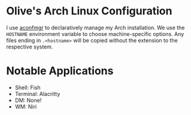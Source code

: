 # Olive's Arch Linux Configuration

I use [aconfmgr](https://github.com/CyberShadow/aconfmgr) to declaratively manage my Arch installation. We use the `HOSTNAME` environment variable to choose machine-specific options. Any files ending in `.<hostname>` will be copied without the extension to the respective system.

# Notable Applications
- Shell: Fish
- Terminal: Alacritty
- DM: None!
- WM: Niri
